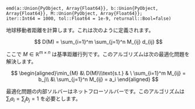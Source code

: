 ```
emd(a::Union{PyObject, Array{Float64}}, b::Union{PyObject, Array{Float64}}, M::Union{PyObject, Array{Float64}};
iter::Int64 = 1000, tol::Float64 = 1e-9, returnall::Bool=false)
```

地球移動者距離を計算します。これは次のように定義されます。

$$
D(M) = \sum_{i=1}^m \sum_{j=1}^n M_{ij} d_{ij}
$$

ここで $M \in \mathbb{R}^{m\times n}$ は基準距離行列です。このアルゴリズムは次の最適化問題を解決します。

$$
\begin{aligned}\min_{M} &\ D(M)\\\text{s.t.} & \ \sum_{i=1}^m M_{ij} = b_j\\ &\ \sum_{j=1}^n M_{ij} = a_i \end{aligned}
$$

最適化問題の内部ソルバーはネットフローソルバーです。このアルゴリズムは $\sum_i a_i = \sum_j b_j = 1$ を必要とします。

